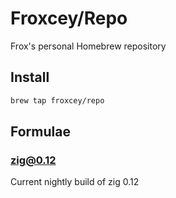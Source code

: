 # Froxcey/Repo

Frox's personal Homebrew repository

## Install

```sh
brew tap froxcey/repo
```

## Formulae

### zig@0.12

Current nightly build of zig 0.12
